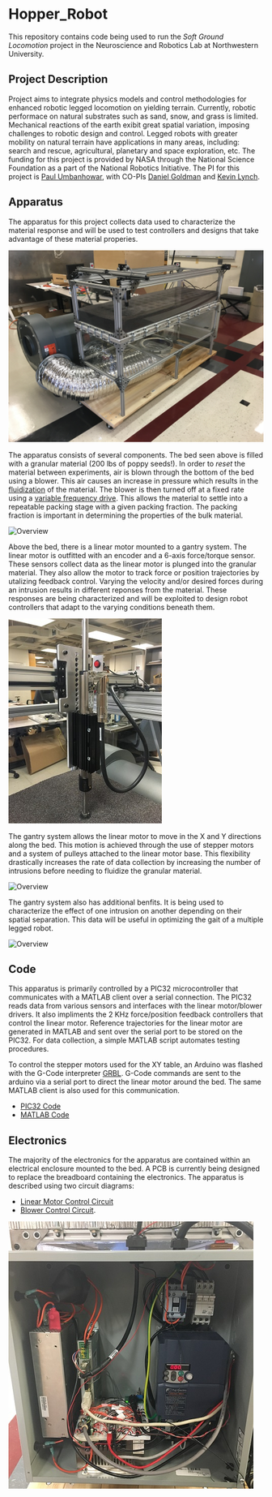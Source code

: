 # Hopper_Robot #
This repository contains code being used to run the *Soft Ground Locomotion* project in the Neuroscience and Robotics Lab at Northwestern University.

## Project Description ##
Project aims to integrate physics models and control methodologies for enhanced robotic legged locomotion on yielding terrain. Currently, robotic performace on natural substrates such as sand, snow, and grass is limited. Mechanical reactions of the earth exibit great spatial variation, imposing challenges to robotic design and control. Legged robots with greater mobility on natural terrain have applications in many areas, including: search and rescue, agricultural, planetary and space exploration, etc. The funding for this project is provided by NASA through the National Science Foundation as a part of the National Robotics Initiative. The PI for this project is [Paul Umbanhowar](http://www.mccormick.northwestern.edu/research-faculty/directory/affiliated/umbanhowar-paul.html), with CO-PIs [Daniel Goldman](https://www.physics.gatech.edu/user/daniel-goldman) and [Kevin Lynch](http://www.mccormick.northwestern.edu/research-faculty/directory/profiles/lynch-kevin.html).


## Apparatus ##
The apparatus for this project collects data used to characterize the material response and will be used to test controllers and designs that take advantage of these material properies.

![Overview](Images/Setup.jpeg "Apparatus image")

The apparatus consists of several components. The bed seen above is filled with a granular material (200 lbs of poppy seeds!). In order to *reset* the material between experiments, air is blown through the bottom of the bed using a blower. This air causes an increase in pressure which results in the [fluidization](https://en.wikipedia.org/wiki/Fluidization) of the material. The blower is then turned off at a fixed rate using a [variable frequency drive](https://en.wikipedia.org/wiki/Variable-frequency_drive). This allows the material to settle into a repeatable packing stage with a given packing fraction. The packing fraction is important in determining the properties of the bulk material.

![Overview](Images/Fluidizing.gif "Material Fluidization")

Above the bed, there is a linear motor mounted to a gantry system. The linear motor is outfitted with an encoder and a 6-axis force/torque sensor. These sensors collect data as the linear motor is plunged into the granular material. They also allow the motor to track force or position trajectories by utalizing feedback control. Varying the velocity and/or desired forces during an intrusion results in different reponses from the material. These responses are being characterized and will be exploited to design robot controllers that adapt to the varying conditions beneath them.

![Overview](Images/LinearMotor.jpg)

The gantry system allows the linear motor to move in the X and Y directions along the bed. This motion is achieved through the use of stepper motors and a system of pulleys attached to the linear motor base. This flexibility drastically increases the rate of data collection by increasing the number of intrusions before needing to fluidize the granular material.

![Overview](Images/Homing.gif)

The gantry system also has additional benfits. It is being used to characterize the effect of one intrusion on another depending on their spatial separation. This data will be useful in optimizing the gait of a multiple legged robot.

![Overview](Images/Intrusions.gif)

## Code ##
This apparatus is primarily controlled by a PIC32 microcontroller that communicates with a MATLAB client over a serial connection. The PIC32 reads data from various sensors and interfaces with the linear motor/blower drivers. It also impliments the 2 KHz force/position feedback controllers that control the linear motor. Reference trajectories for the linear motor are generated in MATLAB and sent over the serial port to be stored on the PIC32. For data collection, a simple MATLAB script automates testing procedures.

To control the stepper motors used for the XY table, an Arduino was flashed with the G-Code interpreter [GRBL](https://github.com/grbl/grbl). G-Code commands are sent to the arduino via a serial port to direct the linear motor around the bed. The same MATLAB client is also used for this communication.

* [PIC32 Code](https://github.com/BlakeStrebel/Hopper_Robot/tree/master/Apparatus_PIC32)
* [MATLAB Code](https://github.com/BlakeStrebel/Hopper_Robot/tree/master/Apparatus_MATLAB)

## Electronics ##
The majority of the electronics for the apparatus are contained within an electrical enclosure mounted to the bed. A PCB is currently being designed to replace the breadboard containing the electronics. The apparatus is described using two circuit diagrams:
* [Linear Motor Control Circuit](Images/LinearMotorControl.pdf) 
* [Blower Control Circuit](Images/BlowerControl).

![Overview](Images/Enclosure.jpg)
